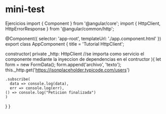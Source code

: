 # mini-test
Ejercicios 
import { Component } from '@angular/core';
import { HttpClient, HttpErrorResponse } from '@angular/common/http';

@Component({
  selector: 'app-root',
  templateUrl: './app.component.html'
})
export class AppComponent {
  title = 'Tutorial HttpClient';

  constructor(
    private _http: HttpClient  //se importa como servicio el componente mediante la inyeccion de dependencias en el contructor
  ){
    let form = new FormData();
    form.append('archivo', 'texto');
    this._http.get('https://jsonplaceholder.typicode.com/users')

    .subscribe(
      data => console.log(data),
      err => console.log(err),
    () => console.log("Peticion finalizada")
    )
  }
}
